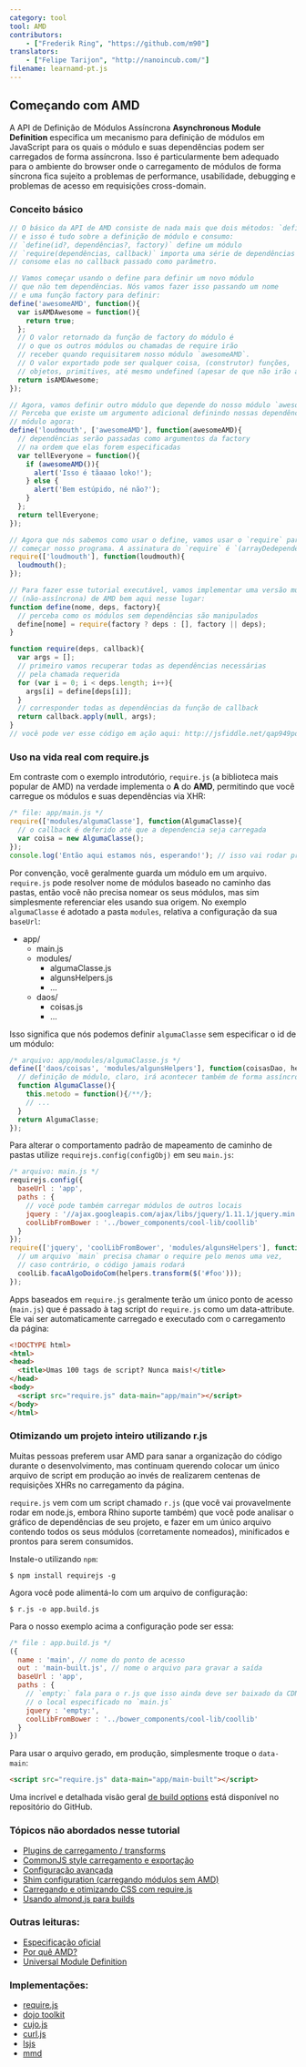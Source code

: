```yaml
---
category: tool
tool: AMD
contributors:
    - ["Frederik Ring", "https://github.com/m90"]
translators:
    - ["Felipe Tarijon", "http://nanoincub.com/"]
filename: learnamd-pt.js
---
```


## Começando com AMD

A API de Definição de Módulos Assíncrona **Asynchronous Module Definition** 
especifica um mecanismo para definição de módulos em JavaScript para os quais o
módulo e suas dependências podem ser carregados de forma assíncrona. Isso é
particularmente bem adequado para o ambiente do browser onde o carregamento de
módulos de forma síncrona fica sujeito a problemas de performance, usabilidade,
debugging e problemas de acesso em requisições cross-domain.

### Conceito básico

```javascript
// O básico da API de AMD consiste de nada mais que dois métodos: `define` e `require`
// e isso é tudo sobre a definição de módulo e consumo:
// `define(id?, dependências?, factory)` define um módulo
// `require(dependências, callback)` importa uma série de dependências e
// consome elas no callback passado como parâmetro.

// Vamos começar usando o define para definir um novo módulo
// que não tem dependências. Nós vamos fazer isso passando um nome
// e uma função factory para definir:
define('awesomeAMD', function(){
  var isAMDAwesome = function(){
    return true;
  };
  // O valor retornado da função de factory do módulo é
  // o que os outros módulos ou chamadas de require irão
  // receber quando requisitarem nosso módulo `awesomeAMD`.
  // O valor exportado pode ser qualquer coisa, (construtor) funções,
  // objetos, primitives, até mesmo undefined (apesar de que não irão ajudar muito).
  return isAMDAwesome;
});

// Agora, vamos definir outro módulo que depende do nosso módulo `awesomeAMD`.
// Perceba que existe um argumento adicional definindo nossas dependências do
// módulo agora:
define('loudmouth', ['awesomeAMD'], function(awesomeAMD){
  // dependências serão passadas como argumentos da factory
  // na ordem que elas forem especificadas
  var tellEveryone = function(){
    if (awesomeAMD()){
      alert('Isso é tãaaao loko!');
    } else {
      alert('Bem estúpido, né não?');
    }
  };
  return tellEveryone;
});

// Agora que nós sabemos como usar o define, vamos usar o `require` para
// começar nosso programa. A assinatura do `require` é `(arrayDedependências, callback)`.
require(['loudmouth'], function(loudmouth){
  loudmouth();
});

// Para fazer esse tutorial executável, vamos implementar uma versão muito básica
// (não-assíncrona) de AMD bem aqui nesse lugar:
function define(nome, deps, factory){
  // perceba como os módulos sem dependências são manipulados
  define[nome] = require(factory ? deps : [], factory || deps);
}

function require(deps, callback){
  var args = [];
  // primeiro vamos recuperar todas as dependências necessárias
  // pela chamada requerida
  for (var i = 0; i < deps.length; i++){
    args[i] = define[deps[i]];
  }
  // corresponder todas as dependências da função de callback
  return callback.apply(null, args);
}
// você pode ver esse código em ação aqui: http://jsfiddle.net/qap949pd/
```

### Uso na vida real com require.js

Em contraste com o exemplo introdutório, `require.js` (a biblioteca mais popular de AMD) na verdade implementa o **A** do **AMD**, permitindo que você carregue os módulos e suas
dependências via XHR:

```javascript
/* file: app/main.js */
require(['modules/algumaClasse'], function(AlgumaClasse){
  // o callback é deferido até que a dependencia seja carregada
  var coisa = new AlgumaClasse();
});
console.log('Então aqui estamos nós, esperando!'); // isso vai rodar primeiro
```

Por convenção, você geralmente guarda um módulo em um arquivo. `require.js` pode resolver nome de módulos baseado no caminho das pastas, então você não precisa nomear os seus módulos, mas sim simplesmente referenciar eles usando sua origem. No exemplo `algumaClasse` é adotado a pasta `modules`, relativa a configuração da sua `baseUrl`:

* app/
  * main.js
  * modules/
    * algumaClasse.js
    * algunsHelpers.js
    * ...
  * daos/
    * coisas.js
    * ...

Isso significa que nós podemos definir `algumaClasse` sem especificar o id de um módulo:

```javascript
/* arquivo: app/modules/algumaClasse.js */
define(['daos/coisas', 'modules/algunsHelpers'], function(coisasDao, helpers){
  // definição de módulo, claro, irá acontecer também de forma assíncrona
  function AlgumaClasse(){
    this.metodo = function(){/**/};
    // ...
  }
  return AlgumaClasse;
});
```

Para alterar o comportamento padrão de mapeamento de caminho de pastas utilize
`requirejs.config(configObj)` em seu `main.js`:

```javascript
/* arquivo: main.js */
requirejs.config({
  baseUrl : 'app',
  paths : {
    // você pode também carregar módulos de outros locais
    jquery : '//ajax.googleapis.com/ajax/libs/jquery/1.11.1/jquery.min',
    coolLibFromBower : '../bower_components/cool-lib/coollib'
  }
});
require(['jquery', 'coolLibFromBower', 'modules/algunsHelpers'], function($, coolLib, helpers){
  // um arquivo `main` precisa chamar o require pelo menos uma vez,
  // caso contrário, o código jamais rodará
  coolLib.facaAlgoDoidoCom(helpers.transform($('#foo')));
});
```

Apps baseados em `require.js` geralmente terão um único ponto de acesso (`main.js`) que é passado à tag script do `require.js` como um data-attribute. Ele vai ser automaticamente carregado e executado com o carregamento da página:

```html
<!DOCTYPE html>
<html>
<head>
  <title>Umas 100 tags de script? Nunca mais!</title>
</head>
<body>
  <script src="require.js" data-main="app/main"></script>
</body>
</html>
```

### Otimizando um projeto inteiro utilizando r.js

Muitas pessoas preferem usar AMD para sanar a organização do código durante o desenvolvimento, mas continuam querendo colocar um único arquivo de script em produção ao invés de realizarem centenas de requisições XHRs no carregamento da página.

`require.js` vem com um script chamado `r.js` (que você vai provavelmente rodar em node.js, embora Rhino suporte também) que você pode analisar o gráfico de dependências de seu projeto, e fazer em um único arquivo contendo todos os seus módulos (corretamente nomeados), minificados e prontos para serem consumidos.

Instale-o utilizando `npm`:

```shell
$ npm install requirejs -g
```

Agora você pode alimentá-lo com um arquivo de configuração:

```shell
$ r.js -o app.build.js
```

Para o nosso exemplo acima a configuração pode ser essa:

```javascript
/* file : app.build.js */
({
  name : 'main', // nome do ponto de acesso
  out : 'main-built.js', // nome o arquivo para gravar a saída
  baseUrl : 'app',
  paths : {
    // `empty:` fala para o r.js que isso ainda deve ser baixado da CDN, usando
    // o local especificado no `main.js`
    jquery : 'empty:',
    coolLibFromBower : '../bower_components/cool-lib/coollib'
  }
})
```

Para usar o arquivo gerado, em produção, simplesmente troque o `data-main`:

```html
<script src="require.js" data-main="app/main-built"></script>
```

Uma incrível e detalhada visão geral [de build options](https://github.com/jrburke/r.js/blob/master/build/example.build.js) está disponível no repositório do GitHub.

### Tópicos não abordados nesse tutorial
* [Plugins de carregamento / transforms](http://requirejs.org/docs/plugins.html)
* [CommonJS style carregamento e exportação](http://requirejs.org/docs/commonjs.html)
* [Configuração avançada](http://requirejs.org/docs/api.html#config)
* [Shim configuration (carregando módulos sem AMD)](http://requirejs.org/docs/api.html#config-shim)
* [Carregando e otimizando CSS com require.js](http://requirejs.org/docs/optimization.html#onecss)
* [Usando almond.js para builds](https://github.com/jrburke/almond)

### Outras leituras:

* [Especificação oficial](https://github.com/amdjs/amdjs-api/wiki/AMD)
* [Por quê AMD?](http://requirejs.org/docs/whyamd.html)
* [Universal Module Definition](https://github.com/umdjs/umd)

### Implementações:

* [require.js](http://requirejs.org)
* [dojo toolkit](http://dojotoolkit.org/documentation/tutorials/1.9/modules/)
* [cujo.js](http://cujojs.com/)
* [curl.js](https://github.com/cujojs/curl)
* [lsjs](https://github.com/zazl/lsjs)
* [mmd](https://github.com/alexlawrence/mmd)
